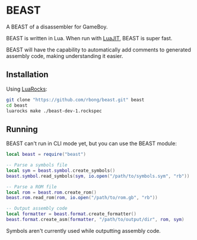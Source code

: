 # BEAST

A BEAST of a disassembler for GameBoy.

BEAST is written in Lua.
When run with [LuaJIT](https://luajit.org/), BEAST is super fast.

BEAST will have the capability to automatically add comments to generated assembly code, making understanding it easier.

## Installation

Using [LuaRocks](https://luarocks.org/):

```sh
git clone "https://github.com/rbong/beast.git" beast
cd beast
luarocks make ./beast-dev-1.rockspec
```

## Running

BEAST can't run in CLI mode yet, but you can use the BEAST module:

```lua
local beast = require("beast")

-- Parse a symbols file
local sym = beast.symbol.create_symbols()
beast.symbol.read_symbols(sym, io.open("/path/to/symbols.sym", "rb"))

-- Parse a ROM file
local rom = beast.rom.create_rom()
beast.rom.read_rom(rom, io.open("/path/to/rom.gb", "rb"))

-- Output assembly code
local formatter = beast.format.create_formatter()
beast.format.create_asm(formatter, "/path/to/output/dir", rom, sym)
```

Symbols aren't currently used while outputting assembly code.

